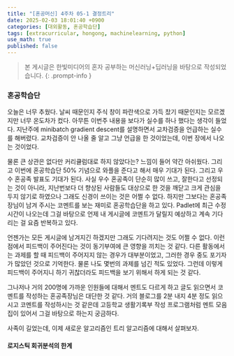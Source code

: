 ```yaml
---
title: "[혼공머신] 4주차 05-1 결정트리"
date: 2025-02-03 18:01:40 +0900
categories: [대외활동, 혼공학습단]
tags: [extracurricular, hongong, machinelearning, python]
use_math: true
published: false
---
```

> 본 게시글은 한빛미디어의 혼자 공부하는 머신러닝+딥러닝을 바탕으로 작성되었습니다.
{: .prompt-info }

### 혼공학습단
오늘은 너무 추웠다. 날씨 때문인지 주식 창이 파란색으로 가득 찼기 때문인지는 모르겠지만 너무 온도차가 컸다. 아무튼 이번주 내용을 보다가 실수를 하나 했다는 생각이 들었다. 지난주에 minibatch gradient descent를 설명하면서 교차검증을 언급하는 실수를 해버렸다. 교차검증이 안 나올 줄 알고 그냥 언급을 한 것이었는데, 이번 장에서 나오는 것이었다. 

물론 큰 상관은 없다만 커리큘럼대로 하지 않았다는? 느낌이 들어 약간 아쉬웠다. 그리고 이번에 혼공학습단 50% 기념으로 와플을 준다고 해서 매우 기대가 된다. 그리고 우수 혼공족 발표도 기대가 된다. 사실 우수 혼공족이 단순히 많이 쓰고, 잘한다고 선정되는 것이 아니라, 지난번보다 더 향상된 사람들도 대상으로 한 것을 깨닫고 크게 관심을 두지 않기로 하였으나 그래도 신경이 쓰이는 것은 어쩔 수 없다. 하지만 그보다는 혼공족장님이 남겨 주시는 코멘트를 보는 재미로 혼공학습단을 하고 있다. Padlet에 최근 수정 시간이 나오는데 그걸 바탕으로 언제 내 게시글에 코멘트가 달릴지 예상하고 계속 기다리는 걸 요즘 반복하고 있다.

언젠가는 모든 게시글에 남겨지긴 하겠지만 그래도 기다려지는 것도 어쩔 수 없다. 이런 점에서 피드백이 주어진다는 것이 동기부여에 큰 영향을 끼치는 것 같다. 다른 활동에서는 과제를 할 때 피드백이 주어지지 않는 경우가 대부분이었고, 그러한 경우 중도 포기자가 많았던 것으로 기억한다. 물론 나도 몇번의 과제를 넘긴 적도 있었다. 그런데 이렇게 피드백이 주어지니 하기 귀찮더라도 피드백을 보기 위해서 하게 되는 것 같다.

그나저나 거의 200명에 가까운 인원들에 대해서 멘트도 다르게 하고 글도 읽으면서 코멘트를 작성하는 혼공족장님은 대단한 것 같다. 거의 블로그를 2분 내지 4분 정도 읽으시고 코멘트를 작성하시는 것 같은데 고등학교 생활기록부 작성 프로그램처럼 멘트 모음집이 있어서 그걸 바탕으로 하는지 궁금하다.

사족이 길었는데, 이제 새로운 알고리즘인 트리 알고리즘에 대해서 살펴보자.

#### 로지스틱 회귀분석의 한계
